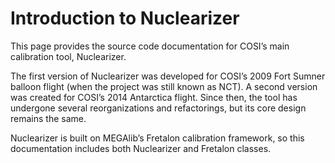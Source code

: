 # Introduction to Nuclearizer

This page provides the source code documentation for COSI’s main calibration tool, Nuclearizer.

The first version of Nuclearizer was developed for COSI’s 2009 Fort Sumner balloon flight (when the project was still known as NCT).
A second version was created for COSI’s 2014 Antarctica flight.
Since then, the tool has undergone several reorganizations and refactorings, but its core design remains the same.

Nuclearizer is built on MEGAlib’s Fretalon calibration framework,
so this documentation includes both Nuclearizer and Fretalon classes.

